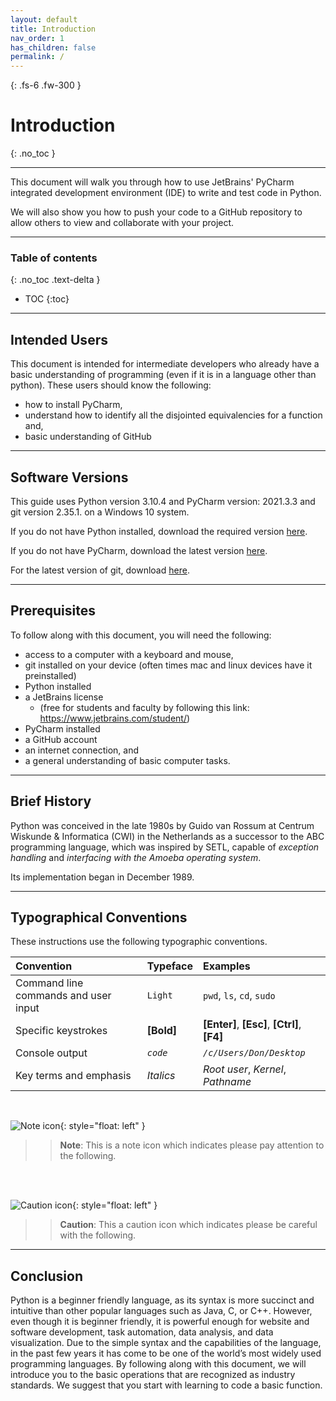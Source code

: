```yaml
---
layout: default
title: Introduction
nav_order: 1
has_children: false
permalink: /
---
```


{: .fs-6 .fw-300 }

# Introduction
{: .no_toc }

---

This document will walk you through how to use JetBrains' PyCharm integrated development environment (IDE) to write and test code in Python.

We will also show you how to push your code to a GitHub repository to allow others to view and collaborate with your project.

---

### Table of contents
{: .no_toc .text-delta }
* TOC
{:toc}

---

## Intended Users

This document is intended for intermediate developers who already have a basic understanding of programming (even if it is in a language other than python). These users should know the following:

* how to install PyCharm,
* understand how to identify all the disjointed equivalencies for a function and,
* basic understanding of GitHub

---

## Software Versions

This guide uses Python version 3.10.4 and PyCharm version: 2021.3.3 and git version 2.35.1. on a Windows 10 system. 

If you do not have Python installed, download the required version [here](https://www.python.org/downloads/release/python-3104/).

If you do not have PyCharm, download the latest version [here](https://www.jetbrains.com/pycharm/download/#section=windows). 

For the latest version of git, download [here](https://git-scm.com/download/mac).

---

## Prerequisites

To follow along with this document, you will need the following: 

- access to a computer with a keyboard and mouse,
- git installed on your device (often times mac and linux devices have it preinstalled)
- Python installed
- a JetBrains license 
    - (free for students and faculty by following this link: https://www.jetbrains.com/student/)
- PyCharm installed
- a GitHub account
- an internet connection, and
- a general understanding of basic computer tasks.

---

## Brief History
Python was conceived in the late 1980s by Guido van Rossum at Centrum Wiskunde & Informatica (CWI) in the Netherlands as a successor to the ABC programming language, which was inspired by SETL, capable of _exception handling_ and _interfacing with the Amoeba operating system_.

Its implementation began in December 1989.

---

## Typographical Conventions

These instructions use the following typographic conventions.

| Convention                           | Typeface      | Examples                                         |
| :----                                | :----         | :----                                            |
| Command line commands and user input |   ```Light``` |     ```pwd```, ```ls```, ```cd```, ```sudo```    |
| Specific keystrokes                  |   **[Bold]**  |     **[Enter]**, **[Esc]**, **[Ctrl]**, **[F4]** |
| Console output                       |   *`code`*    |     *`/c/Users/Don/Desktop`*                     |
| Key terms and emphasis               |   _Italics_   |     _Root user_, _Kernel_, _Pathname_            |

<br />

![Note icon](https://github.com/dl90/linux-basics/blob/gh-pages/docs/images/icons/note.png?raw=true "Note"){: style="float: left" }
>> **Note**: This is a note icon which indicates please pay attention to the following.
<br />
<br />

![Caution icon](https://github.com/dl90/linux-basics/blob/gh-pages/docs/images/icons/caution.png?raw=true "Caution"){: style="float: left" }
>> **Caution**: This a caution icon which indicates please be careful with the following.

---

## Conclusion
Python is a beginner friendly language, as its syntax is more succinct and intuitive than other popular languages such as Java, C, or C++. However, even though it is beginner friendly, it is powerful enough for website and software development, task automation, data analysis, and data visualization. Due to the simple syntax and the capabilities of the language, in the past few years it has come to be one of the world’s most widely used programming languages. By following along with this document, we will introduce you to the basic operations that are recognized as industry standards. We suggest that you start with learning to code a basic function.
